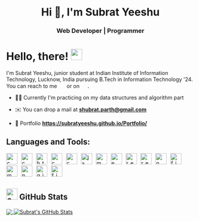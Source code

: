 <h1 align="center">Hi 👋, I'm Subrat Yeeshu</h1>
<h3 align="center">Web Developer | Programmer</h3>

# Hello, there! <img src="https://raw.githubusercontent.com/MartinHeinz/MartinHeinz/master/wave.gif" width="30px">

I'm Subrat Yeeshu, junior student at Indian Institute of Information Technology, Lucknow, India pursuing B.Tech in Information Technology '24. You can reach to me <a href="https://www.linkedin.com/in/subrat-yeeshu/"><img src="https://commons.wikimedia.org/wiki/File:LinkedIn_logo_initials.png" height="15px" style="; margin-left: 3px" /></a> or on <a href="https://twitter.com/subratyeeshu"><img src="https://upload.wikimedia.org/wikipedia/commons/thumb/4/4f/Twitter-logo.svg/2491px-Twitter-logo.svg.png" height="15px" style="; margin-left: 3px" /></a>.

- 🧑‍💻 Currently I'm practicing on my data structures and algorithm part

- ✉️ You can drop a mail at **shubrat.parth@gmail.com**

- 🔗 Portfolio **https://subratyeeshu.github.io/Portfolio/**

## Languages and Tools:
<p align="left" style="letter-spacing: 6px">
<img src="https://upload.wikimedia.org/wikipedia/commons/thumb/1/18/C_Programming_Language.svg/570px-C_Programming_Language.svg.png?20201031132917" alt="c" width="30" height="30"/>
<img src="https://rohitkumar-200.github.io/Images/github-profile/cpp.svg" alt="cpp" width="30" height="30"/>
<img src="https://rohitkumar-200.github.io/Images/github-profile/html.svg" alt="html" width="30" height="30"/>
<img src="https://rohitkumar-200.github.io/Images/github-profile/css.svg" alt="css" width="30" height="30"/>
<img src="https://rohitkumar-200.github.io/Images/github-profile/sass.svg" alt="css" width="30" height="30"/>
<img src="https://rohitkumar-200.github.io/Images/github-profile/javascript.svg" alt="javascript" width="30" height="30"/>
<img src="https://rohitkumar-200.github.io/Images/github-profile/mongodb.svg" alt="mongoDB" width="30" height="30"/>
<img src="https://rohitkumar-200.github.io/Images/github-profile/express.svg" alt="express" width="30" height="30"/>
<img src="https://rohitkumar-200.github.io/Images/github-profile/reactjs.svg" alt="react-js" width="30" height="30"/>
<img src="https://rohitkumar-200.github.io/Images/github-profile/reactnative.svg" alt="react-native" width="30" height="30"/>
<img src="https://rohitkumar-200.github.io/Images/github-profile/nodejs.svg" alt="node-js" width="30" height="30"/>
<img src="https://rohitkumar-200.github.io/Images/github-profile/firebase.svg" alt="firebase" width="30" height="30"/>
<img src="https://rohitkumar-200.github.io/Images/github-profile/mysql.svg" alt="mysql" width="30" height="30"/>
<img src="https://rohitkumar-200.github.io/Images/github-profile/postman.svg" alt="postman" width="30" height="30"/>
<img src="https://rohitkumar-200.github.io/Images/github-profile/git.svg" alt="git" width="30" height="30"/>
<img src="https://rohitkumar-200.github.io/Images/github-profile/figma.svg" alt="figma" width="30" height="30"/>
</p>

## <img src="https://rohitkumar-200.github.io/Images/github-profile/stats.svg" alt="c" width="30" height="30"/> GitHub Stats

<a href="https://github.com/SubratYeeshu/SubratYeeshu">
  <img align="center" src="https://github-readme-stats.vercel.app/api/top-langs/?username=SubratYeeshu&hide=java,tex,Objective-c&title_color=ffffff&text_color=c9cacc&icon_color=2bbc8a&bg_color=1d1f21&langs_count=3" />
</a>
<a href="https://github.com/RohitKumar-200/RohitKumar-200">
  <img align="center" src="https://github-readme-stats.vercel.app/api?username=SubratYeeshu&show_icons=true&line_height=27&count_private=true&title_color=ffffff&text_color=c9cacc&icon_color=2bbc8a&bg_color=1d1f21" alt="Subrat's GitHub Stats" />
</a>

